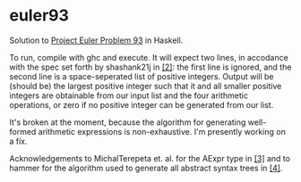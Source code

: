 # euler93

Solution to [Project Euler Problem 93][1] in Haskell.

To run, compile with ghc and execute. It will expect two lines, in
accodance with the spec set forth by shashank21j in [\[2\]][2]: the
first line is ignored, and the second line is a space-seperated list of
positive integers. Output will be (should be) the largest positive
integer such that it and all smaller positive integers are obtainable
from our input list and the four arithmetic operations, or zero if no
positive integer can be generated from our list.

It's broken at the moment, because the algorithm for generating
well-formed arithmetic expressions is non-exhaustive. I'm presently
working on a fix.

Acknowledgements to MichalTerepeta et. al. for the AExpr type in
[\[3\]][3] and to hammer for the algorithm used to generate all abstract
syntax trees in [\[4\]][4].

  [1]: https://projecteuler.net/problem=93
  [2]: https://www.hackerrank.com/contests/projecteuler/challenges/euler093
  [3]: https://wiki.haskell.org/Parsing_a_simple_imperative_language
  [4]: http://stackoverflow.com/questions/9525074/i-need-to-create-haskell-function-which-returns-all-possible-binary-trees-give

